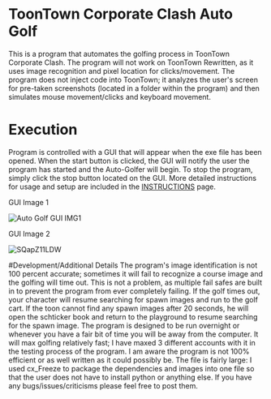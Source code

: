 # ToonTown Corporate Clash Auto Golf
This is a program that automates the golfing process in ToonTown Corporate Clash. The program will not work on ToonTown Rewritten, as it uses image recognition and pixel location for clicks/movement. The program does not inject code into ToonTown; it analyzes the user's screen for pre-taken screenshots (located in a folder within the program) and then simulates mouse movement/clicks and keyboard movement.

# Execution
Program is controlled with a GUI that will appear when the exe file has been opened. When the start button is clicked, the GUI will notify the user the program has started and the Auto-Golfer will begin. To stop the program, simply click the stop button located on the GUI.  More detailed instructions for usage and setup are included in the [INSTRUCTIONS](https://github.com/floopergobber/ToonTown-Corporate-Clash-Auto-Golf/wiki/INSTRUCTIONS) page.

GUI Image 1

![Auto Golf GUI IMG1](https://user-images.githubusercontent.com/111534019/185483895-acabbc55-d6de-485e-b868-4c60921c76fb.png)

GUI Image 2

![SQapZ11LDW](https://user-images.githubusercontent.com/111534019/185484138-5a0bdcd2-a926-4bc1-aa84-bf436a694226.png)

#Development/Additional Details
The program's image identification is not 100 percent accurate; sometimes it will fail to recognize a course image and the golfing will time out. This is not a problem, as multiple fail safes are built in to prevent the program from ever completely failing. If the golf times out, your character will resume searching for spawn images and run to the golf cart. If the toon cannot find any spawn images after 20 seconds, he will open the schticker book and return to the playground to resume searching for the spawn image. The program is designed to be run overnight or whenever you have a fair bit of time you will be away from the computer. It will max golfing relatively fast; I have maxed 3 different accounts with it in the testing process of the program. I am aware the program is not 100% efficient or as well written as it could possibly be. The file is fairly large: I used cx_Freeze to package the dependencies and images into one file so that the user does not have to install python or anything else. If you have any bugs/issues/criticisms please feel free to post them.


